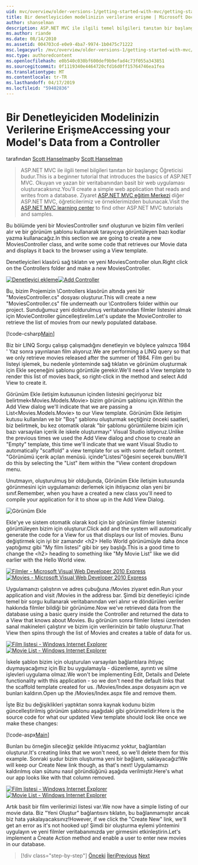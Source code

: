 ```yaml
---
uid: mvc/overview/older-versions-1/getting-started-with-mvc/getting-started-with-mvc-part5
title: Bir denetleyiciden modelinizin verilerine erişme | Microsoft Docs
author: shanselman
description: ASP.NET MVC ile ilgili temel bilgileri tanıtan bir başlangıç Öğreticisi budur. Okuyan ve yazan bir veritabanından basit bir web uygulaması oluşturun.
ms.author: riande
ms.date: 08/14/2010
ms.assetid: 004703cd-e0e9-4ba7-9974-1b0475c71222
msc.legacyurl: /mvc/overview/older-versions-1/getting-started-with-mvc/getting-started-with-mvc-part5
msc.type: authoredcontent
ms.openlocfilehash: e0b540c030bf600def9b9efad4c73f055a343851
ms.sourcegitcommit: 0f1119340e4464720cfd16d0ff15764746ea1fea
ms.translationtype: MT
ms.contentlocale: tr-TR
ms.lasthandoff: 04/17/2019
ms.locfileid: "59402836"
---
```

# <a name="accessing-your-models-data-from-a-controller"></a><span data-ttu-id="1e67b-104">Bir Denetleyiciden Modelinizin Verilerine Erişme</span><span class="sxs-lookup"><span data-stu-id="1e67b-104">Accessing your Model's Data from a Controller</span></span>

<span data-ttu-id="1e67b-105">tarafından [Scott Hanselman](https://github.com/shanselman)</span><span class="sxs-lookup"><span data-stu-id="1e67b-105">by [Scott Hanselman](https://github.com/shanselman)</span></span>

> <span data-ttu-id="1e67b-106">ASP.NET MVC ile ilgili temel bilgileri tanıtan bir başlangıç Öğreticisi budur.</span><span class="sxs-lookup"><span data-stu-id="1e67b-106">This is a beginner tutorial that introduces the basics of ASP.NET MVC.</span></span> <span data-ttu-id="1e67b-107">Okuyan ve yazan bir veritabanından basit bir web uygulaması oluşturacaksınız.</span><span class="sxs-lookup"><span data-stu-id="1e67b-107">You'll create a simple web application that reads and writes from a database.</span></span> <span data-ttu-id="1e67b-108">Ziyaret [ASP.NET MVC eğitim Merkezi](../../../index.md) diğer ASP.NET MVC, öğreticilerimiz ve örneklerimizden bulunacak.</span><span class="sxs-lookup"><span data-stu-id="1e67b-108">Visit the [ASP.NET MVC learning center](../../../index.md) to find other ASP.NET MVC tutorials and samples.</span></span>


<span data-ttu-id="1e67b-109">Bu bölümde yeni bir MoviesController sınıf oluşturun ve bizim film verileri alır ve bir görünüm şablonu kullanarak tarayıcıya görüntüleyen bazı kodlar yazma kullanacağız.</span><span class="sxs-lookup"><span data-stu-id="1e67b-109">In this section we are going to create a new MoviesController class, and write some code that retrieves our Movie data and displays it back to the browser using a View template.</span></span>

<span data-ttu-id="1e67b-110">Denetleyicileri klasörü sağ tıklatın ve yeni MoviesController olun.</span><span class="sxs-lookup"><span data-stu-id="1e67b-110">Right click on the Controllers folder and make a new MoviesController.</span></span>

<span data-ttu-id="1e67b-111">[![Denetleyici ekleme](getting-started-with-mvc-part5/_static/image2.png)](getting-started-with-mvc-part5/_static/image1.png)</span><span class="sxs-lookup"><span data-stu-id="1e67b-111">[![Add Controller](getting-started-with-mvc-part5/_static/image2.png)](getting-started-with-mvc-part5/_static/image1.png)</span></span>

<span data-ttu-id="1e67b-112">Bu, bizim Projemizin \Controllers klasörün altında yeni bir "MoviesController.cs" dosyası oluşturur.</span><span class="sxs-lookup"><span data-stu-id="1e67b-112">This will create a new "MoviesController.cs" file underneath our \Controllers folder within our project.</span></span> <span data-ttu-id="1e67b-113">Sunduğumuz yeni doldurulmuş veritabanından filmler listesini almak için MovieController güncelleştirelim.</span><span class="sxs-lookup"><span data-stu-id="1e67b-113">Let's update the MovieController to retrieve the list of movies from our newly populated database.</span></span>

[!code-csharp[Main](getting-started-with-mvc-part5/samples/sample1.cs)]

<span data-ttu-id="1e67b-114">Biz bir LINQ Sorgu çalışıp çalışmadığını denetleyin ve böylece yalnızca 1984 ' Yaz sonra yayınlanan film alıyoruz.</span><span class="sxs-lookup"><span data-stu-id="1e67b-114">We are performing a LINQ query so that we only retrieve movies released after the summer of 1984.</span></span> <span data-ttu-id="1e67b-115">Film geri bu listeyi işlemek, bu nedenle yönteminde sağ tıklatın ve görünüm oluşturmak için Ekle seçeneğini şablonu görüntüle gerekir.</span><span class="sxs-lookup"><span data-stu-id="1e67b-115">We'll need a View template to render this list of movies back, so right-click in the method and select Add View to create it.</span></span>

<span data-ttu-id="1e67b-116">Görünüm Ekle iletişim kutusunun içinden listesini geçiriyoruz biz belirtmek&lt;Movies.Models.Movie&gt; bizim görünüm şablonu için.</span><span class="sxs-lookup"><span data-stu-id="1e67b-116">Within the Add View dialog we'll indicate that we are passing a List&lt;Movies.Models.Movie&gt; to our View template.</span></span> <span data-ttu-id="1e67b-117">Görünüm Ekle iletişim kutusu kullanılan ve bir "Boş" şablonu oluşturmak seçtiğiniz önceki saatleri, biz belirtmek, bu kez otomatik olarak "bir şablonu görüntüleme bizim için bazı varsayılan içerik ile iskele oluşturmayı" Visual Studio istiyoruz.</span><span class="sxs-lookup"><span data-stu-id="1e67b-117">Unlike the previous times we used the Add View dialog and chose to create an "Empty" template, this time we'll indicate that we want Visual Studio to automatically "scaffold" a view template for us with some default content.</span></span> <span data-ttu-id="1e67b-118">"Görünümü içerik açılan menüsü. içinde"Listesi"öğesini seçerek bunu</span><span class="sxs-lookup"><span data-stu-id="1e67b-118">We'll do this by selecting the "List" item within the "View content dropdown menu.</span></span>

<span data-ttu-id="1e67b-119">Unutmayın, oluşturulmuş bir olduğunda, Görünüm Ekle iletişim kutusunda görünmesini için uygulamanızı derlemek için ihtiyacınız olan yeni bir sınıf.</span><span class="sxs-lookup"><span data-stu-id="1e67b-119">Remember, when you have a created a new class you'll need to compile your application for it to show up in the Add View Dialog.</span></span>

![Görünüm Ekle](getting-started-with-mvc-part5/_static/image3.png)

<span data-ttu-id="1e67b-121">Ekle'ye ve sistem otomatik olarak kod için bir görünüm filmler listemizi görüntüleyen bizim için oluşturur.</span><span class="sxs-lookup"><span data-stu-id="1e67b-121">Click add and the system will automatically generate the code for a View for us that displays our list of movies.</span></span> <span data-ttu-id="1e67b-122">Bunu değiştirmek için iyi bir zamandır &lt;h2&gt; Hello World görünümüyle daha önce yaptığımız gibi "My film listesi" gibi bir şey başlığı.</span><span class="sxs-lookup"><span data-stu-id="1e67b-122">This is a good time to change the &lt;h2&gt; heading to something like "My Movie List" like we did earlier with the Hello World view.</span></span>

<span data-ttu-id="1e67b-123">[![Filmler - Microsoft Visual Web Developer 2010 Express](getting-started-with-mvc-part5/_static/image5.png)](getting-started-with-mvc-part5/_static/image4.png)</span><span class="sxs-lookup"><span data-stu-id="1e67b-123">[![Movies - Microsoft Visual Web Developer 2010 Express](getting-started-with-mvc-part5/_static/image5.png)](getting-started-with-mvc-part5/_static/image4.png)</span></span>

<span data-ttu-id="1e67b-124">Uygulamanızı çalıştırın ve adres çubuğuna /Movies ziyaret edin.</span><span class="sxs-lookup"><span data-stu-id="1e67b-124">Run your application and visit /Movies in the address bar.</span></span> <span data-ttu-id="1e67b-125">Şimdi biz denetleyici içinde temel bir sorgu kullanarak veritabanından veri alınır ve döndürülen veriler hakkında filmler bildiği bir görünüme.</span><span class="sxs-lookup"><span data-stu-id="1e67b-125">Now we've retrieved data from the database using a basic query inside the Controller and returned the data to a View that knows about Movies.</span></span> <span data-ttu-id="1e67b-126">Bu görünüm sonra filmler listesi üzerinden sanal makineleri çalıştırır ve bizim için verilerinizin bir tablo oluşturur.</span><span class="sxs-lookup"><span data-stu-id="1e67b-126">That View then spins through the list of Movies and creates a table of data for us.</span></span>

<span data-ttu-id="1e67b-127">[![Film listesi - Windows Internet Explorer](getting-started-with-mvc-part5/_static/image7.png)](getting-started-with-mvc-part5/_static/image6.png)</span><span class="sxs-lookup"><span data-stu-id="1e67b-127">[![Movie List - Windows Internet Explorer](getting-started-with-mvc-part5/_static/image7.png)](getting-started-with-mvc-part5/_static/image6.png)</span></span>

<span data-ttu-id="1e67b-128">İskele şablon bizim için oluşturulan varsayılan bağlantılara ihtiyaç duymayacağımız için Biz bu uygulamayla - düzenleme, ayrıntı ve silme işlevleri uygulama olmaz.</span><span class="sxs-lookup"><span data-stu-id="1e67b-128">We won't be implementing Edit, Details and Delete functionality with this application - so we don't need the default links that the scaffold template created for us.</span></span> <span data-ttu-id="1e67b-129">/Movies/Index.aspx dosyasını açın ve bunları kaldırın.</span><span class="sxs-lookup"><span data-stu-id="1e67b-129">Open up the /Movies/Index.aspx file and remove them.</span></span>

<span data-ttu-id="1e67b-130">İşte Biz bu değişiklikleri yaptıktan sonra kaynak kodunu bizim güncelleştirilmiş görünüm şablonu aşağıdaki gibi görünmelidir:</span><span class="sxs-lookup"><span data-stu-id="1e67b-130">Here is the source code for what our updated View template should look like once we make these changes:</span></span>

[!code-aspx[Main](getting-started-with-mvc-part5/samples/sample2.aspx)]

<span data-ttu-id="1e67b-131">Bunları bu örneğin sileceğiz şekilde ihtiyacımız yoktur, bağlantıları oluşturur.</span><span class="sxs-lookup"><span data-stu-id="1e67b-131">It's creating links that we won't need, so we'll delete them for this example.</span></span> <span data-ttu-id="1e67b-132">Sonraki şudur bizim oluşturma yeni bir bağlantı, saklayacağız!</span><span class="sxs-lookup"><span data-stu-id="1e67b-132">We will keep our Create New link though, as that's next!</span></span> <span data-ttu-id="1e67b-133">Uygulamamızı kaldırılmış olan sütunu nasıl göründüğünü aşağıda verilmiştir.</span><span class="sxs-lookup"><span data-stu-id="1e67b-133">Here's what our app looks like with that column removed.</span></span>

<span data-ttu-id="1e67b-134">[![Film listesi - Windows Internet Explorer](getting-started-with-mvc-part5/_static/image9.png)](getting-started-with-mvc-part5/_static/image8.png)</span><span class="sxs-lookup"><span data-stu-id="1e67b-134">[![Movie List - Windows Internet Explorer](getting-started-with-mvc-part5/_static/image9.png)](getting-started-with-mvc-part5/_static/image8.png)</span></span>

<span data-ttu-id="1e67b-135">Artık basit bir film verilerimizi listesi var.</span><span class="sxs-lookup"><span data-stu-id="1e67b-135">We now have a simple listing of our movie data.</span></span> <span data-ttu-id="1e67b-136">Biz "Yeni Oluştur" bağlantısını tıklatın, bu bağlanmamıştır ancak biz hata yakalayacaksınız!</span><span class="sxs-lookup"><span data-stu-id="1e67b-136">However, if we click the "Create New" link, we'll get an error as it's not hooked up!</span></span> <span data-ttu-id="1e67b-137">Şimdi bir oluşturma eylemi yöntemini uygulayın ve yeni filmler veritabanımızda yer girmesini etkinleştirin.</span><span class="sxs-lookup"><span data-stu-id="1e67b-137">Let's implement a Create Action method and enable a user to enter new movies in our database.</span></span>

> [!div class="step-by-step"]
> <span data-ttu-id="1e67b-138">[Önceki](getting-started-with-mvc-part4.md)
> [İleri](getting-started-with-mvc-part6.md)</span><span class="sxs-lookup"><span data-stu-id="1e67b-138">[Previous](getting-started-with-mvc-part4.md)
[Next](getting-started-with-mvc-part6.md)</span></span>
